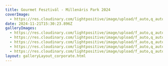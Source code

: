```yaml
---
title: Gourmet Fesztivál - Millenáris Park 2024
coverImage:
  - https://res.cloudinary.com/lightpositive/image/upload/f_auto,q_auto/v1732203206/uploads/Gourmet%20Fesztiv%C3%A1l%20Millen%C3%A1ris%202024/IMG_3514.jpg
date: 2024-11-21T15:30:23.896Z
galleryImages:
  - https://res.cloudinary.com/lightpositive/image/upload/f_auto,q_auto/v1732203114/uploads/Gourmet%20Fesztiv%C3%A1l%20Millen%C3%A1ris%202024/IMG_2353.jpg
  - https://res.cloudinary.com/lightpositive/image/upload/f_auto,q_auto/v1732203215/uploads/Gourmet%20Fesztiv%C3%A1l%20Millen%C3%A1ris%202024/IMG_2362.jpg
  - https://res.cloudinary.com/lightpositive/image/upload/f_auto,q_auto/v1732203209/uploads/Gourmet%20Fesztiv%C3%A1l%20Millen%C3%A1ris%202024/IMG_3521.jpg
  - https://res.cloudinary.com/lightpositive/image/upload/f_auto,q_auto/v1732203202/uploads/Gourmet%20Fesztiv%C3%A1l%20Millen%C3%A1ris%202024/IMG_3498.jpg
  - https://res.cloudinary.com/lightpositive/image/upload/f_auto,q_auto/v1732203206/uploads/Gourmet%20Fesztiv%C3%A1l%20Millen%C3%A1ris%202024/IMG_3514.jpg
layout: galleryLayout_corporate.html
---
```

